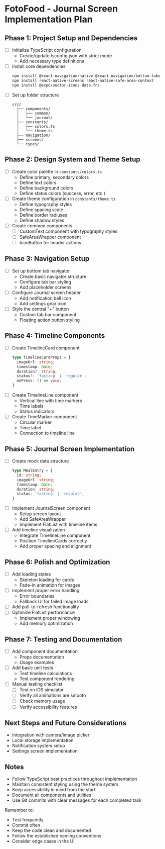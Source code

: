 # FotoFood - Journal Screen Implementation Plan

## Phase 1: Project Setup and Dependencies
- [ ] Initialize TypeScript configuration
  - Create/update tsconfig.json with strict mode
  - Add necessary type definitions
- [ ] Install core dependencies
  ```bash
  npm install @react-navigation/native @react-navigation/bottom-tabs
  npm install react-native-screens react-native-safe-area-context
  npm install @expo/vector-icons date-fns
  ```
- [ ] Set up folder structure
  ```
  src/
    ├── components/
    │   ├── common/
    │   └── journal/
    ├── constants/
    │   ├── colors.ts
    │   └── theme.ts
    ├── navigation/
    ├── screens/
    └── types/
  ```

## Phase 2: Design System and Theme Setup
- [ ] Create color palette in `constants/colors.ts`
  - Define primary, secondary colors
  - Define text colors
  - Define background colors
  - Define status colors (success, error, etc.)
- [ ] Create theme configuration in `constants/theme.ts`
  - Define typography styles
  - Define spacing scale
  - Define border radiuses
  - Define shadow styles
- [ ] Create common components
  - [ ] CustomText component with typography styles
  - [ ] SafeAreaWrapper component
  - [ ] IconButton for header actions

## Phase 3: Navigation Setup
- [ ] Set up bottom tab navigator
  - Create basic navigator structure
  - Configure tab bar styling
  - Add placeholder screens
- [ ] Configure Journal screen header
  - Add notification bell icon
  - Add settings gear icon
- [ ] Style the central "+" button
  - Custom tab bar component
  - Floating action button styling

## Phase 4: Timeline Components
- [ ] Create TimelineCard component
  ```typescript
  type TimelineCardProps = {
    imageUrl: string;
    timestamp: Date;
    duration?: string;
    status?: 'fasting' | 'regular';
    onPress: () => void;
  }
  ```
- [ ] Create TimelineLine component
  - Vertical line with time markers
  - Time labels
  - Status indicators
- [ ] Create TimeMarker component
  - Circular marker
  - Time label
  - Connection to timeline line

## Phase 5: Journal Screen Implementation
- [ ] Create mock data structure
  ```typescript
  type MealEntry = {
    id: string;
    imageUrl: string;
    timestamp: Date;
    duration: string;
    status: 'fasting' | 'regular';
  }
  ```
- [ ] Implement JournalScreen component
  - Setup screen layout
  - Add SafeAreaWrapper
  - Implement FlatList with timeline items
- [ ] Add timeline visualization
  - Integrate TimelineLine component
  - Position TimelineCards correctly
  - Add proper spacing and alignment

## Phase 6: Polish and Optimization
- [ ] Add loading states
  - Skeleton loading for cards
  - Fade-in animation for images
- [ ] Implement proper error handling
  - Error boundaries
  - Fallback UI for failed image loads
- [ ] Add pull-to-refresh functionality
- [ ] Optimize FlatList performance
  - Implement proper windowing
  - Add memory optimization

## Phase 7: Testing and Documentation
- [ ] Add component documentation
  - Props documentation
  - Usage examples
- [ ] Add basic unit tests
  - Test timeline calculations
  - Test component rendering
- [ ] Manual testing checklist
  - [ ] Test on iOS simulator
  - [ ] Verify all animations are smooth
  - [ ] Check memory usage
  - [ ] Verify accessibility features

## Next Steps and Future Considerations
- Integration with camera/image picker
- Local storage implementation
- Notification system setup
- Settings screen implementation

## Notes
- Follow TypeScript best practices throughout implementation
- Maintain consistent styling using the theme system
- Keep accessibility in mind from the start
- Document all components and utilities
- Use Git commits with clear messages for each completed task

Remember to:
- Test frequently
- Commit often
- Keep the code clean and documented
- Follow the established naming conventions
- Consider edge cases in the UI 